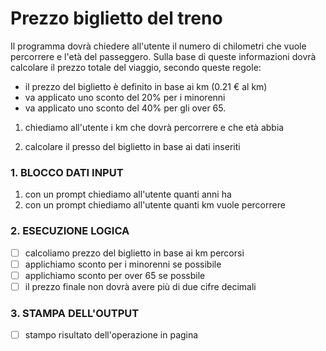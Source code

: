 #  Prezzo biglietto del treno 

Il programma dovrà chiedere all'utente il numero di chilometri che vuole percorrere e l'età del passeggero.
Sulla base di queste informazioni dovrà calcolare il prezzo totale del viaggio, secondo queste regole:
- il prezzo del biglietto è definito in base ai km (0.21 € al km)
- va applicato uno sconto del 20% per i minorenni
- va applicato uno sconto del 40% per gli over 65.




1. chiediamo all'utente i km che dovrà percorrere e che età abbia 

2. calcolare il presso del biglietto in base ai dati inseriti 


###  1. BLOCCO DATI INPUT 

1. con un prompt chiediamo all'utente quanti anni ha 
2. con un prompt chiediamo all'utente quanti km vuole percorrere 


### 2. ESECUZIONE LOGICA 
- [ ] calcoliamo prezzo del biglietto in base ai km percorsi 
- [ ] applichiamo sconto per i minorenni se possibile 
- [ ] applichiamo sconto per over 65 se possbile 
- [ ] il prezzo finale non dovrà avere più di due cifre decimali 

### 3. STAMPA DELL'OUTPUT 
- [ ] stampo risultato dell'operazione in pagina 
 
